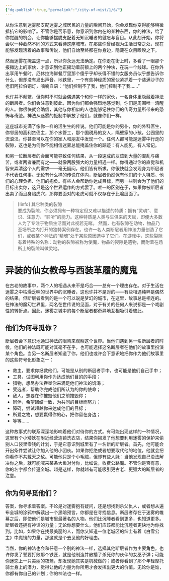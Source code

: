 ```yaml
---
{"dg-publish":true,"permalink":"/city-of-mist/1/6/"}
---
```


从你注意到迷雾那支配迷雾之城居民的力量的瞬间开始，你会发现你变得能够稍微抵抗它的影响了。不管你是否乐意，你意识到你内在的某种东西，你的神法，给了你觉醒的机会，让你能够摆脱支配着无知沉睡者的健忘与盲目。从此刻开始，你将会以一种截然不同的方式来看待这座城市。在那些你曾经视为生活日常之处，现在能够发现活着的故事和传说，他们自始至终都在你身边，隐藏在众目睽睽之下。

然而迷雾在掩盖这一点，所以你永远无法确定。在你走在街上时，多看了一眼那个报摊边上的家伙，才意识到他正摇动着前额上的两个肿块，在玩一个线球。在你外出享用午餐时，厄休拉海鲜餐厅里那个傻乎乎却长得不错的女服务员似乎想告诉你什么，但却没有发出声音。地铁里，一个有些神经质的家伙紧抓着一个装满沙子的老旧阿拉伯铜灯，喃喃自语：“他们控制不了我，他们控制不了我……”

也许并不频繁，但你时不时就会偶遇某个和你一样的家伙，一名身体里隐藏着神法的断层者。你们会注意到彼此，因为你们都会强烈地感觉到，你们是周围唯一清醒的人。你很快就会确信，其他与你相似的人也能够记住你们的传奇力量所带来的恐怖与奇迹。神法从迷雾的扼制中解放了他们，就像你们一样。

  

这座城市充满了像你一样的活生生的传说。他们可能是你的男仆，你的外科医生，你邻居的高利贷债主，那个水管工，那个国税局的女人，隔壁家的小孩，公园里的流浪汉。你甚至可以在你的家人和朋友中发现一个。任何人都可能是迷雾中行走的裂隙，这也是为何你不能相信迷雾总能掩盖住你的踪迹：有人能见，有人常记。

和另一位断层者的会面可能导致任何结果，从一段速成的友谊到大量的混乱与痛苦，或者两者兼而有之——就像两股强大的力量相遇一样。你得通过你的直觉和机智来弄清这个人的需求——毫无疑问，他们皆有所求。你很快就会发现身为断层者不代表任何事。无论有什么样的传说在体内，断层者仍然保有他们的个人特质、他们的心理负担、他们的抱负。有些人会帮助你达成目标，而另一些则会为了他们的目标出卖你，这只是这个世界运作的方式罢了。唯一的区别在于，如果你被断层者出卖了而且身陷虎穴，那你要面对的老虎可就不仅存在于比喻层面了。

>[!info] 其它种类的裂隙  
>要成为裂隙，你必须拥有一种特定但又难以描述的特质：拥有“灵魂”、意识、注意力、“聆听”的能力。这种特质是人类与生俱来的天赋，即便大多数人为了专注于物质生活而对此视若无睹。
>然而，也有裂隙在动物，物品乃至场所之内打开的独特案例存在。也许一名人类断层者用神法力量创造了它们，或者某个神法的“精魂”处于某些原因选中了它们。在游戏中，这些裂隙有着特殊的名称：动物的裂隙被称为使魔，物品的裂隙是遗物，而附着在场所上的裂隙叫做灵地。

# 异装的仙女教母与西装革履的魔鬼

在古老的故事中，两个人的相遇从来不是巧合——总有一个理由存在。对于生活在迷雾之中枯燥乏味的世界中的沉睡者，这也许并不是对的——有些相遇纯粹是偶然的结果。但断层者看到的是一个可以说是梦幻的城市，在这里，故事总是相连的。在神法的魔幻世界里，两名在世传说的见面，对于有关的任何人来说都是一个戏剧性的转折点。因此，迷雾之城中的每个断层者都奇异地互相吸引着彼此。  

## 他们为何寻觅你？  
断层者会下意识地通过神法的眼睛来观察这个世界。当他们遇到另一名断层者的时候，他们的神法既可能对其毫不在乎，也可能选择这名断层者在他们的故事里扮演某个角色。当另一名断层者知道了你，他们也或许会下意识地把你作为他们故事里的这些符号化形象之一：  
- 救主，要求你拯救他们，可能是从别的断层者手中，也可能是他们自己手中；  
- 工具，试图利用你作为达成他们目的的手段；  
- 猎物，想尽办法吞噬你来满足他们神法的饥渴；  
- 受选者，帮助你完成他们所认为的你的使命；  
- 敌人，想要在你摧毁他们之前摧毁你；  
- 同伴，希望团结一致，为共同的目标而努力；  
- 障碍，尝试超越你来达成他们的目标；  
- 所爱之物，想要赢得你的心，把你留在身边；  
- 等等……  
  
这种故事式的联系深深地影响着他们对待你的方式。有可能出现这样的一种情况，这里有个小矮妖在附近经营连锁洗衣店，结果你揭发了他想要利用迷雾的保护来偷别人口袋里零钱的计划，于是它意识到城里有了一名新的断层者。首先，他可能会开出条件尝试让你加入他的小团伙。如果你拒绝或者想要取代他的地位，他就会把你看作不共戴天之敌。可能他只是个小毛贼，但却有些人脉：当他发现自己没法解决你之后，就可能喊来某条大鱼对付你，比如说，收费公路魔。不管你是否有意，你的名字都会传遍全城。越是这样，你就越有可能吸引更古老、更强大的断层者的注意。  

## 你为何寻觅他们？  
答案，你寻求着答案。不论是对迷雾抱有疑问，还是想找到杀父仇人，或者想从遍布全城的涂鸦中解读出一个黑暗预言，你都是在寻找信息。断层者存在于迷雾的帷幕之后，即使他们是城市里最著名的人物。他们比沉睡者看到更多，也知道更多。断层者还拥有神话的力量；无论你想要什么，他们应该都能比沉睡者更快地为你找到。比如，如果你在找最美丽的人，而你又知道一位老城区的绅士有着《白雪公主》中魔镜的力量，那这就是个去见他的好理由。  
  
当然，你的神法也会和任意一个别的神法一样，选择其他断层者作为主要角色。也许你发了誓要打败那个铁匠，就是他制造并散播了杀死你的伙伴的女巫子弹；可能你迷恋上一只美丽的夜莺，却发现她其实是机械做的；或者你看到了那个年轻摩托骑士身上的潜力，觉得让他的力量为你所用才会发挥出更大的价值。无论你是谁，你都有你自己的计划；你的神法也一样。  

